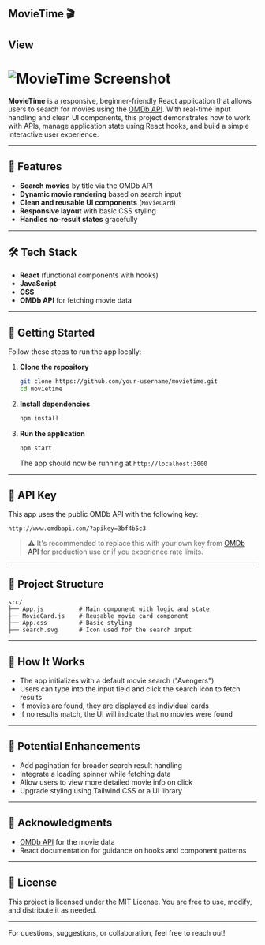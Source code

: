 ## MovieTime 🎬

## View
# ![MovieTime Screenshot](.assets/Screenshot.png)

**MovieTime** is a responsive, beginner-friendly React application that allows users to search for movies using the [OMDb API](https://www.omdbapi.com/). With real-time input handling and clean UI components, this project demonstrates how to work with APIs, manage application state using React hooks, and build a simple interactive user experience.

---

## 🚀 Features

- **Search movies** by title via the OMDb API
- **Dynamic movie rendering** based on search input
- **Clean and reusable UI components** (`MovieCard`)
- **Responsive layout** with basic CSS styling
- **Handles no-result states** gracefully

---

## 🛠️ Tech Stack

- **React** (functional components with hooks)
- **JavaScript**
- **CSS**
- **OMDb API** for fetching movie data

---

## 🧪 Getting Started

Follow these steps to run the app locally:

1. **Clone the repository**
   ```bash
   git clone https://github.com/your-username/movietime.git
   cd movietime
   ```

2. **Install dependencies**
   ```bash
   npm install
   ```

3. **Run the application**
   ```bash
   npm start
   ```

   The app should now be running at `http://localhost:3000`

---

## 🔐 API Key

This app uses the public OMDb API with the following key:
```
http://www.omdbapi.com/?apikey=3bf4b5c3
```
> ⚠️ It's recommended to replace this with your own key from [OMDb API](https://www.omdbapi.com/apikey.aspx) for production use or if you experience rate limits.

---

## 📁 Project Structure

```
src/
├── App.js          # Main component with logic and state
├── MovieCard.js    # Reusable movie card component
├── App.css         # Basic styling
├── search.svg      # Icon used for the search input
```

---

## 📌 How It Works

- The app initializes with a default movie search ("Avengers")
- Users can type into the input field and click the search icon to fetch results
- If movies are found, they are displayed as individual cards
- If no results match, the UI will indicate that no movies were found

---

## 🌟 Potential Enhancements

- Add pagination for broader search result handling
- Integrate a loading spinner while fetching data
- Allow users to view more detailed movie info on click
- Upgrade styling using Tailwind CSS or a UI library

---

## 🤝 Acknowledgments

- [OMDb API](https://www.omdbapi.com/) for the movie data
- React documentation for guidance on hooks and component patterns

---

## 📄 License

This project is licensed under the MIT License. You are free to use, modify, and distribute it as needed.

---

For questions, suggestions, or collaboration, feel free to reach out!

